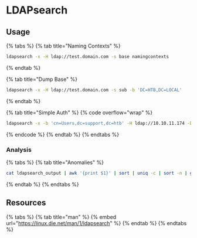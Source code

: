 # LDAPsearch

## Usage

{% tabs %}
{% tab title="Naming Contexts" %}
```bash
ldapsearch -x -H ldap://test.domain.com -s base namingcontexts
```
{% endtab %}

{% tab title="Dump Base" %}
```bash
ldapsearch -x -H ldap://test.domain.com -s sub -b 'DC=HTB,DC=LOCAL'
```
{% endtab %}

{% tab title="Simple Auth" %}
{% code overflow="wrap" %}
```bash
ldapsearch -x -b 'cn=Users,dc=support,dc=htb' -H ldap://10.10.11.174 -D support\\ldap -w '<pass>'
```
{% endcode %}
{% endtab %}
{% endtabs %}

### Analysis

{% tabs %}
{% tab title="Anomalies" %}
```bash
cat ldapsearch_output | awk '{print $1}' | sort | uniq -c | sort -n | grep ':'
```
{% endtab %}
{% endtabs %}

## Resources

{% tabs %}
{% tab title="man" %}
{% embed url="https://linux.die.net/man/1/ldapsearch" %}
{% endtab %}
{% endtabs %}
